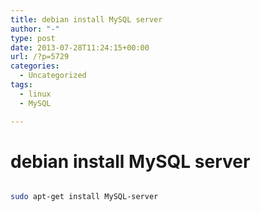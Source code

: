 ```yaml
---
title: debian install MySQL server
author: "-"
type: post
date: 2013-07-28T11:24:15+00:00
url: /?p=5729
categories:
  - Uncategorized
tags:
  - linux
  - MySQL

---
```

# debian install MySQL server
```bash

sudo apt-get install MySQL-server

```